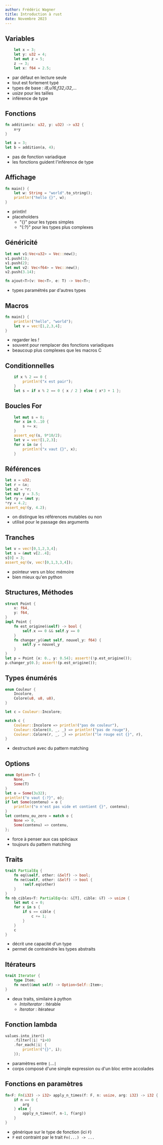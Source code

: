 ```yaml
---
author: Frédéric Wagner
title: Introduction à rust
date: Novembre 2023
---
```


## Variables

```rust
    let x = 3;
    let y: u32 = 4;
    let mut z = 5;
    z -= 3;
    let x: f64 = 2.5;
```
- par défaut en lecture seule
- tout est fortement typé
- types de base : *i8,u16,f32,i32*,...
- *usize* pour les tailles
- inférence de type

## Fonctions

```rust
fn addition(x: u32, y: u32) -> u32 {
    x+y
}

let a = 3;
let b = addition(a, 4);
```

- pas de fonction variadique
- les fonctions guident l'inférence de type

## Affichage

```rust
fn main() {
    let w: String = "world".to_string();
    println!("hello {}", w);
}
```

- println!
- placeholders
    - "{}" pour les types simples
    - "{:?}" pour les types plus complexes

## Généricité

```rust
let mut v1:Vec<u32> = Vec::new();
v1.push(1);
v1.push(2);
let mut v2: Vec<f64> = Vec::new();
v2.push(3.14);

fn ajout<T>(v: Vec<T>, e: T) -> Vec<T>;
```
- types paramétrés par d'autres types

## Macros

```rust
fn main() {
    println!("hello", "world");
    let v = vec![1,2,3,4];
}
```

- regarder les *!*
- souvent pour remplacer des fonctions variadiques
- beaucoup plus complexes que les macros C

## Conditionnelles

```rust
    if x % 2 == 0 {
        println!("x est pair");
    }
    let s = if x % 2 == 0 { x / 2 } else { x*3 + 1 };
```

## Boucles For

```rust
    let mut s = 0;
    for x in 0..10 {
        s += x;
    }
    assert_eq!(s, 9*10/2);
    let v = vec![1,2,3];
    for x in &v {
        println!("x vaut {}", x);
    }
```

## Références

```rust
let x = u32;
let r = &x;
let x2 = *r;
let mut y = 3.5;
let ry = &mut y;
*ry = 4.2;
assert_eq!(y, 4.2);
```

- on distingue les références mutables ou non 
- utilisé pour le passage des arguments

## Tranches

```rust
let v = vec![0,1,2,3,4];
let s = &mut v[2..4];
s[0] = 3;
assert_eq!(v, vec![0,1,3,3,4]);
```
- pointeur vers un bloc mémoire
- bien mieux qu'en python

## Structures, Méthodes

```rust
struct Point {
    x: f64,
    y: f64,
}
impl Point {
    fn est_origine(&self) -> bool {
        self.x == 0 && self.y == 0
    }
    fn changer_y(&mut self, nouvel_y: f64) {
        self.y = nouvel_y
    }
}
let p = Point {x: 0., y: 0.54}; assert!(!p.est_origine());
p.changer_y(0.); assert!(p.est_origine());
```

## Types énumérés

```rust
enum Couleur {
    Incolore,
    Colore(u8, u8, u8),
}

let c = Couleur::Incolore;

match c {
    Couleur::Incolore => println!("pas de couleur"),
    Couleur::Colore(0, _, _) => println!("pas de rouge"),
    Couleur::Colore(r, _, _) => println!("le rouge est {}", r),
}

```

- destructuré avec du pattern matching

## Options

```rust
enum Option<T> {
    None,
    Some(T)
}
let o = Some(3u32);
println!("o vaut {:?}", o);
if let Some(contenu) = o {
    println!("o n'est pas vide et contient {}", contenu);
}
let contenu_ou_zero = match o {
    None => 0, 
    Some(contenu) => contenu,
};
```

- force à penser aux cas spéciaux
- toujours du pattern matching

## Traits

```rust
trait PartialEq {
    fn eq(&self, other: &Self) -> bool;
    fn ne(&self, other: &Self) -> bool {
        !self.eq(other)
    }
}
fn nb_cibles<T: PartialEq>(s: &[T], cible: &T) -> usize {
    let mut c = 0;
    for x in s {
        if s == cible {
            c += 1;
        }
    }
    c
}
```

- décrit une capacité d'un type
- permet de contraindre les types abstraits

## Itérateurs 

```rust
trait Iterator {
    type Item;
    fn next(&mut self) -> Option<Self::Item>;
}
```

- deux traits, similaire à python
    - *IntoIterator* : itérable
    - *Iterator* : itérateur

## Fonction lambda

```rust
values.into_iter()
    .filter(|i| *i>0)
    .for_each(|i| {
        println!("{}", i);
    });
```

- paramètres entre `|`...`|`
- corps composé d'une simple expression
  ou d'un bloc entre accolades

## Fonctions en paramètres

```rust
fn<F: Fn(i32) -> i32> apply_n_times(f: F, n: usize, arg: i32) -> i32 {
    if n == 0 {
        arg
    } else {
        apply_n_times(f, n-1, f(arg))
    }
}
```

- générique sur le type de fonction (ici `F`)
- `F` est contraint par le trait `Fn(...) -> ...`
